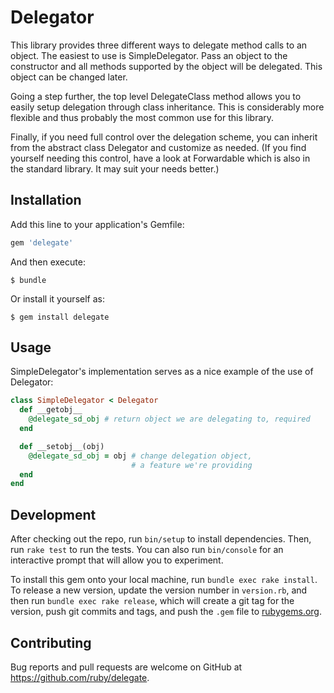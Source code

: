 # Delegator

This library provides three different ways to delegate method calls to an
object.  The easiest to use is SimpleDelegator.  Pass an object to the
constructor and all methods supported by the object will be delegated.  This
object can be changed later.

Going a step further, the top level DelegateClass method allows you to easily
setup delegation through class inheritance.  This is considerably more
flexible and thus probably the most common use for this library.

Finally, if you need full control over the delegation scheme, you can inherit
from the abstract class Delegator and customize as needed.  (If you find
yourself needing this control, have a look at Forwardable which is also in
the standard library.  It may suit your needs better.)

## Installation

Add this line to your application's Gemfile:

```ruby
gem 'delegate'
```

And then execute:

    $ bundle

Or install it yourself as:

    $ gem install delegate

## Usage

SimpleDelegator's implementation serves as a nice example of the use of
Delegator:

```ruby
class SimpleDelegator < Delegator
  def __getobj__
    @delegate_sd_obj # return object we are delegating to, required
  end

  def __setobj__(obj)
    @delegate_sd_obj = obj # change delegation object,
                           # a feature we're providing
  end
end
```

## Development

After checking out the repo, run `bin/setup` to install dependencies. Then, run `rake test` to run the tests. You can also run `bin/console` for an interactive prompt that will allow you to experiment.

To install this gem onto your local machine, run `bundle exec rake install`. To release a new version, update the version number in `version.rb`, and then run `bundle exec rake release`, which will create a git tag for the version, push git commits and tags, and push the `.gem` file to [rubygems.org](https://rubygems.org).

## Contributing

Bug reports and pull requests are welcome on GitHub at https://github.com/ruby/delegate.

